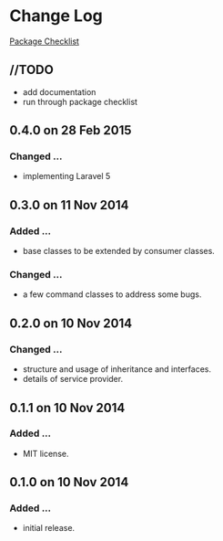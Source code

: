 # Change Log
[Package Checklist](http://phppackagechecklist.com/)

## //TODO
- add documentation
- run through package checklist

## 0.4.0 on 28 Feb 2015
### Changed ...
- implementing Laravel 5

## 0.3.0 on 11 Nov 2014
### Added ...
- base classes to be extended by consumer classes.

### Changed ...
- a few command classes to address some bugs.

## 0.2.0 on 10 Nov 2014
### Changed ...
- structure and usage of inheritance and interfaces.
- details of service provider.

## 0.1.1 on 10 Nov 2014
### Added ...
- MIT license.

## 0.1.0 on 10 Nov 2014
### Added ...
- initial release.
